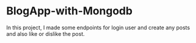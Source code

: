 # BlogApp-with-Mongodb
In this project, I made some endpoints for login user and create any posts and also like or dislike the post.
